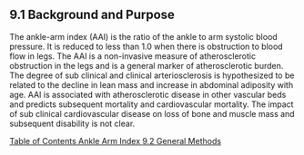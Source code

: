 ## 9.1 Background and Purpose

The ankle-arm index (AAI) is the ratio of the ankle to arm systolic blood pressure. It is reduced to less than 1.0 when there is obstruction to blood flow in legs. The AAI is a non-invasive measure of atherosclerotic obstruction in the legs and is a general marker of atherosclerotic burden. The degree of sub clinical and clinical arteriosclerosis is hypothesized to be related to the decline in lean mass and increase in abdominal adiposity with age. AAI is associated with atherosclerotic disease in other vascular beds and predicts subsequent mortality and cardiovascular mortality. The impact of sub clinical cardiovascular disease on loss of bone and muscle mass and subsequent disability is not clear.


<div class="center">
<div class="btn-group">
  <a href=":pages_path:/manuals/ankle-arm-index/9-00-ankle-arm-index-toc.md" class="btn btn-default">
    <span class="glyphicon glyphicon-chevron-left"></span>
    Table of Contents
  </a>

  <a href=":pages_path:/manuals/ankle-arm-index" class="btn btn-default">
    <span class="glyphicon glyphicon-chevron-up"></span>
    Ankle Arm Index
  </a>

  <a href=":pages_path:/manuals/ankle-arm-index/9-02-01-using-the-doppler.md" class="btn btn-success">
    9.2 General Methods
    <span class="glyphicon glyphicon-chevron-right"></span>
  </a>
</div>
</div>
